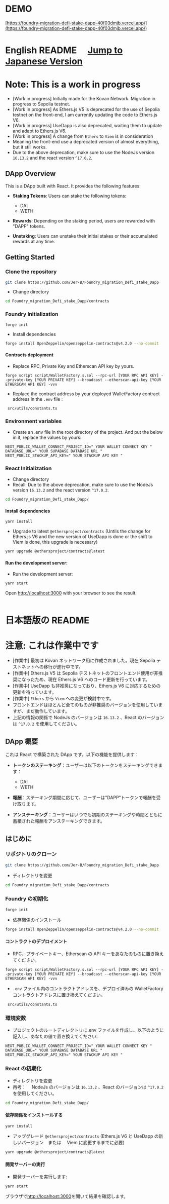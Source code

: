 <!-- @format -->

# DEMO

[https://foundry-migration-defi-stake-dapp-40f03dmjb.vercel.app/](https://foundry-migration-defi-stake-dapp-40f03dmjb.vercel.app/)

# English README 　[Jump to Japanese Version](#japanese)

# Note: This is a work in progress

-   [Work in progress] Initially made for the Kovan Network. Migration in progress to Sepolia testnet.
-   [Work in progress] As Ethers.js V5 is deprecated for the use of Sepolia testnet on the front-end, I am currently updating the code to Ethers.js V6.
-   [Work in progress] UseDapp is also deprecated, waiting them to update and adapt to Ethers.js V6.
-   [Work in progress] A change from `Ethers` to `Viem` is in consideration
-   Meaning the front-end use a deprecated version of almost everything, but it still works.
-   Due to the above deprecation, make sure to use the NodeJs version `16.13.2` and the react version `^17.0.2`.

## DApp Overview

This is a DApp built with React. It provides the following features:

-   **Staking Tokens**: Users can stake the following tokens:

    -   DAI
    -   WETH

-   **Rewards**: Depending on the staking period, users are rewarded with "DAPP" tokens.

-   **Unstaking**: Users can unstake their initial stakes or their accumulated rewards at any time.

## Getting Started

### Clone the repository

```bash
git clone https://github.com/Jer-B/Foundry_migration_Defi_stake_Dapp
```

-   Change directory

```bash
cd Foundry_migration_Defi_stake_Dapp/contracts
```

### Foundry Initialization

```
forge init
```

-   Install dependencies

```bash
forge install OpenZeppelin/openzeppelin-contracts@v4.2.0 --no-commit
```

#### Contracts deployment

-   Replace RPC, Private Key and Etherscan API key by yours.

```
forge script script/WalletFactory.s.sol --rpc-url [YOUR RPC API KEY] --private-key [YOUR PRIVATE KEY] --broadcast --etherscan-api-key [YOUR ETHERSCAN API KEY] -vvv
```

-   Replace the contract address by your deployed WalletFactory contract address in the `.env` file :

```
 src/utils/constants.ts
```

### Environment variables

-   Create an .env file in the root directory of the project. And put the below in it, replace the values by yours:

```
NEXT_PUBLIC_WALLET_CONNECT_PROJECT_ID=" YOUR WALLET CONNECT KEY "
DATABASE_URL=" YOUR SUPABASE DATABASE URL "
NEXT_PUBLIC_STACKUP_API_KEY=" YOUR STACKUP API KEY "
```

### React Initialization

-   Change directory
-   Recall: Due to the above deprecation, make sure to use the NodeJs version `16.13.2` and the react version `^17.0.2`.

```bash
cd Foundry_migration_Defi_stake_Dapp/
```

#### Install dependencies

```bash
yarn install
```

-   Upgrade to latest `@ethersproject/contracts` (Untils the change for Ethers.js V6 and the new version of UseDapp is done or the shift to Viem is done, this upgrade is necessary)

```bash
yarn upgrade @ethersproject/contracts@latest
```

#### Run the development server:

-   Run the development server:

```bash
yarn start
```

Open [http://localhost:3000](http://localhost:3000) with your browser to see the result.
<br />
<br />

<a name="japanese"></a>

# 日本語版の README

# 注意: これは作業中です

-   [作業中] 最初は Kovan ネットワーク用に作成されました。現在 Sepolia テストネットへの移行が進行中です。
-   [作業中] Ethers.js V5 は Sepolia テストネットのフロントエンド使用が非推奨になったため、現在 Ethers.js V6 へのコード更新を行っています。
-   [作業中] UseDapp も非推奨になっており、Ethers.js V6 に対応するための更新を待っています。
-   [作業中] `Ethers` から `Viem` への変更が検討中です。
-   フロントエンドはほとんど全てのものが非推奨のバージョンを使用していますが、まだ動作しています。
-   上記の情報の関係で NodeJs のバージョンは `16.13.2` 、React のバージョンは `^17.0.2` を使用してください。

## DApp 概要

これは React で構築された DApp です。以下の機能を提供します：

-   **トークンのステーキング**：ユーザーは以下のトークンをステーキングできます：

    -   DAI
    -   WETH

-   **報酬**：ステーキング期間に応じて、ユーザーは"DAPP"トークンで報酬を受け取ります。

-   **アンステーキング**：ユーザーはいつでも初期のステーキングや時間とともに蓄積された報酬をアンステーキングできます。

## はじめに

### リポジトリのクローン

```bash
git clone https://github.com/Jer-B/Foundry_migration_Defi_stake_Dapp
```

-   ディレクトリを変更

```bash
cd Foundry_migration_Defi_stake_Dapp/contracts
```

### Foundry の初期化

```
forge init
```

-   依存関係のインストール

```bash
forge install OpenZeppelin/openzeppelin-contracts@v4.2.0 --no-commit
```

#### コントラクトのデプロイメント

-   RPC、プライベートキー、Etherscan の API キーをあなたのものに置き換えてください。

```
forge script script/WalletFactory.s.sol --rpc-url [YOUR RPC API KEY] --private-key [YOUR PRIVATE KEY] --broadcast --etherscan-api-key [YOUR ETHERSCAN API KEY] -vvv
```

-   `.env` ファイル内のコントラクトアドレスを、デプロイ済みの WalletFactory コントラクトアドレスに置き換えてください。

```
 src/utils/constants.ts
```

### 環境変数

-   プロジェクトのルートディレクトリに.env ファイルを作成し、以下のように記入し、あなたの値で置き換えてください:

```
NEXT_PUBLIC_WALLET_CONNECT_PROJECT_ID=" YOUR WALLET CONNECT KEY "
DATABASE_URL=" YOUR SUPABASE DATABASE URL "
NEXT_PUBLIC_STACKUP_API_KEY=" YOUR STACKUP API KEY "
```

### React の初期化

-   ディレクトリを変更
-   再考：　 NodeJs のバージョンは `16.13.2` 、React のバージョンは `^17.0.2` を使用してください。

```bash
cd Foundry_migration_Defi_stake_Dapp/
```

#### 依存関係をインストールする

```bash
yarn install
```

-   アップグレード `@ethersproject/contracts` (Ethers.js V6 と UseDapp の新しいバージョン　または　 Viem に変更するまでに必要)

```bash
yarn upgrade @ethersproject/contracts@latest
```

#### 開発サーバーの実行

-   開発サーバーを実行します:

```bash
yarn start
```

ブラウザで[http://localhost:3000](http://localhost:3000)を開いて結果を確認します。
